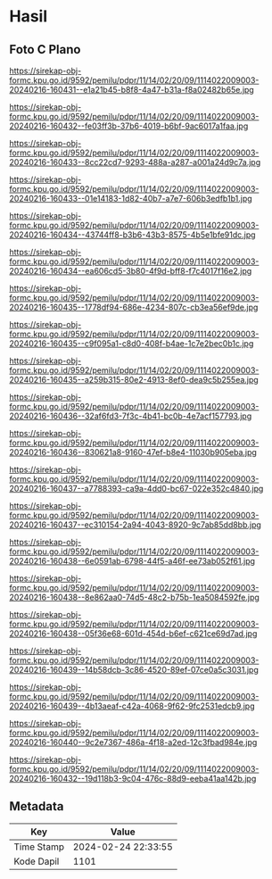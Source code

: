 # Hasil

## Foto C Plano

https://sirekap-obj-formc.kpu.go.id/9592/pemilu/pdpr/11/14/02/20/09/1114022009003-20240216-160431--e1a21b45-b8f8-4a47-b31a-f8a02482b65e.jpg

https://sirekap-obj-formc.kpu.go.id/9592/pemilu/pdpr/11/14/02/20/09/1114022009003-20240216-160432--fe03ff3b-37b6-4019-b6bf-9ac6017a1faa.jpg

https://sirekap-obj-formc.kpu.go.id/9592/pemilu/pdpr/11/14/02/20/09/1114022009003-20240216-160433--8cc22cd7-9293-488a-a287-a001a24d9c7a.jpg

https://sirekap-obj-formc.kpu.go.id/9592/pemilu/pdpr/11/14/02/20/09/1114022009003-20240216-160433--01e14183-1d82-40b7-a7e7-606b3edfb1b1.jpg

https://sirekap-obj-formc.kpu.go.id/9592/pemilu/pdpr/11/14/02/20/09/1114022009003-20240216-160434--43744ff8-b3b6-43b3-8575-4b5e1bfe91dc.jpg

https://sirekap-obj-formc.kpu.go.id/9592/pemilu/pdpr/11/14/02/20/09/1114022009003-20240216-160434--ea606cd5-3b80-4f9d-bff8-f7c4017f16e2.jpg

https://sirekap-obj-formc.kpu.go.id/9592/pemilu/pdpr/11/14/02/20/09/1114022009003-20240216-160435--1778df94-686e-4234-807c-cb3ea56ef9de.jpg

https://sirekap-obj-formc.kpu.go.id/9592/pemilu/pdpr/11/14/02/20/09/1114022009003-20240216-160435--c9f095a1-c8d0-408f-b4ae-1c7e2bec0b1c.jpg

https://sirekap-obj-formc.kpu.go.id/9592/pemilu/pdpr/11/14/02/20/09/1114022009003-20240216-160435--a259b315-80e2-4913-8ef0-dea9c5b255ea.jpg

https://sirekap-obj-formc.kpu.go.id/9592/pemilu/pdpr/11/14/02/20/09/1114022009003-20240216-160436--32af6fd3-7f3c-4b41-bc0b-4e7acf157793.jpg

https://sirekap-obj-formc.kpu.go.id/9592/pemilu/pdpr/11/14/02/20/09/1114022009003-20240216-160436--830621a8-9160-47ef-b8e4-11030b905eba.jpg

https://sirekap-obj-formc.kpu.go.id/9592/pemilu/pdpr/11/14/02/20/09/1114022009003-20240216-160437--a7788393-ca9a-4dd0-bc67-022e352c4840.jpg

https://sirekap-obj-formc.kpu.go.id/9592/pemilu/pdpr/11/14/02/20/09/1114022009003-20240216-160437--ec310154-2a94-4043-8920-9c7ab85dd8bb.jpg

https://sirekap-obj-formc.kpu.go.id/9592/pemilu/pdpr/11/14/02/20/09/1114022009003-20240216-160438--6e0591ab-6798-44f5-a46f-ee73ab052f61.jpg

https://sirekap-obj-formc.kpu.go.id/9592/pemilu/pdpr/11/14/02/20/09/1114022009003-20240216-160438--8e862aa0-74d5-48c2-b75b-1ea5084592fe.jpg

https://sirekap-obj-formc.kpu.go.id/9592/pemilu/pdpr/11/14/02/20/09/1114022009003-20240216-160438--05f36e68-601d-454d-b6ef-c621ce69d7ad.jpg

https://sirekap-obj-formc.kpu.go.id/9592/pemilu/pdpr/11/14/02/20/09/1114022009003-20240216-160439--14b58dcb-3c86-4520-89ef-07ce0a5c3031.jpg

https://sirekap-obj-formc.kpu.go.id/9592/pemilu/pdpr/11/14/02/20/09/1114022009003-20240216-160439--4b13aeaf-c42a-4068-9f62-9fc2531edcb9.jpg

https://sirekap-obj-formc.kpu.go.id/9592/pemilu/pdpr/11/14/02/20/09/1114022009003-20240216-160440--9c2e7367-486a-4f18-a2ed-12c3fbad984e.jpg

https://sirekap-obj-formc.kpu.go.id/9592/pemilu/pdpr/11/14/02/20/09/1114022009003-20240216-160432--19d118b3-9c04-476c-88d9-eeba41aa142b.jpg


## Metadata

| Key        | Value               |
| ---------- | ------------------- |
| Time Stamp | 2024-02-24 22:33:55 |
| Kode Dapil | 1101                |



